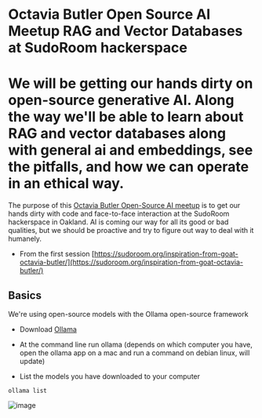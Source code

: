# Octavia Butler Open Source AI Meetup RAG and Vector Databases at SudoRoom hackerspace


We will be getting our hands dirty on open-source generative AI. Along the way we'll be able to learn about RAG and vector databases along with general ai and embeddings, see the pitfalls, and how we can operate in an ethical way.
=======
The purpose of this [Octavia Butler Open-Source AI meetup](https://sudoroom.org/inspiration-from-goat-octavia-butler/) is to get our hands dirty with code and face-to-face interaction at the SudoRoom hackerspace in Oakland. AI is coming our way for all its good or bad qualities, but we should be proactive and try to figure out way to deal with it humanely.


* From the first session [https://sudoroom.org/inspiration-from-goat-octavia-butler/](https://sudoroom.org/inspiration-from-goat-octavia-butler/)

## Basics
We're using open-source models with the Ollama open-source framework

- Download [Ollama](https://www.ollama.com)

- At the command line run ollama (depends on which computer you have, open the ollama app on a mac and run a command on debian linux, will update)

- List the models you have downloaded to your computer
```
ollama list

```


![image](https://github.com/user-attachments/assets/f6d9169c-537d-45a6-8972-d39f2ebcf725)

